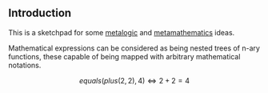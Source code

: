 ## Introduction

This is a sketchpad for some [metalogic](https://en.wikipedia.org/wiki/Metalogic) and [metamathematics](https://en.wikipedia.org/wiki/Metamathematics) ideas.

Mathematical expressions can be considered as being nested trees of n-ary functions, these capable of being mapped with arbitrary mathematical notations.

$$equals(plus(2, 2), 4) \Leftrightarrow 2 + 2 = 4$$
